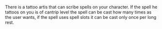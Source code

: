 There is a tattoo artis that can scribe spells on your character. If the spell he tattoos on you is of cantrip level the spell can be cast how many times as the user wants, if the spell uses spell slots it can be cast only once per long rest.